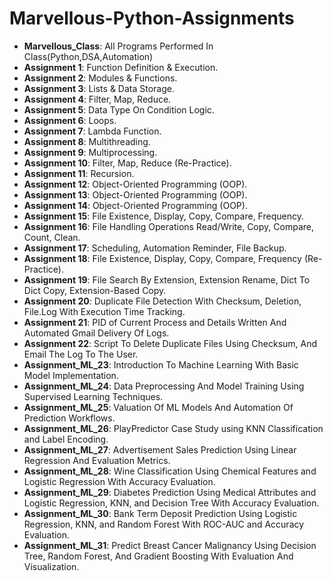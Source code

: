 # Marvellous-Python-Assignments

- **Marvellous_Class**: All Programs Performed In Class(Python,DSA,Automation)
- **Assignment 1**: Function Definition & Execution.
- **Assignment 2**: Modules & Functions.
- **Assignment 3**: Lists & Data Storage.
- **Assignment 4**: Filter, Map, Reduce.
- **Assignment 5**: Data Type On Condition Logic.
- **Assignment 6**: Loops.
- **Assignment 7**: Lambda Function.
- **Assignment 8**: Multithreading.
- **Assignment 9**: Multiprocessing.    
- **Assignment 10**: Filter, Map, Reduce (Re-Practice).
- **Assignment 11**: Recursion.
- **Assignment 12**: Object-Oriented Programming (OOP).
- **Assignment 13**: Object-Oriented Programming (OOP).
- **Assignment 14**: Object-Oriented Programming (OOP).
- **Assignment 15**: File Existence, Display, Copy, Compare, Frequency.
- **Assignment 16**: File Handling Operations Read/Write, Copy, Compare, Count, Clean.
- **Assignment 17**: Scheduling, Automation Reminder, File Backup.
- **Assignment 18**: File Existence, Display, Copy, Compare, Frequency (Re-Practice).
- **Assignment 19**: File Search By Extension, Extension Rename, Dict To Dict Copy, Extension-Based Copy.
- **Assignment 20**: Duplicate File Detection With Checksum, Deletion, File.Log With Execution Time Tracking.
- **Assignment 21**: PID of Current Process and  Details Written And Automated Gmail Delivery Of Logs.
- **Assignment 22**: Script To Delete Duplicate Files Using Checksum, And Email The Log To The User.
- **Assignment_ML_23**: Introduction To Machine Learning With Basic Model Implementation.
- **Assignment_ML_24**: Data Preprocessing And Model Training Using Supervised Learning Techniques.
- **Assignment_ML_25**: Valuation Of ML Models And Automation Of Prediction Workflows.
- **Assignment_ML_26**: PlayPredictor Case Study using KNN Classification and Label Encoding.
- **Assignment_ML_27**: Advertisement Sales Prediction Using Linear Regression And Evaluation Metrics.
- **Assignment_ML_28**: Wine Classification Using Chemical Features and Logistic Regression With Accuracy Evaluation.
- **Assignment_ML_29**: Diabetes Prediction Using Medical Attributes and Logistic Regression, KNN, and Decision Tree With Accuracy Evaluation.
- **Assignment_ML_30**: Bank Term Deposit Prediction Using Logistic Regression, KNN, and Random Forest With ROC-AUC and Accuracy Evaluation.
- **Assignment_ML_31**: Predict Breast Cancer Malignancy Using Decision Tree, Random Forest, And Gradient Boosting With Evaluation And Visualization.


